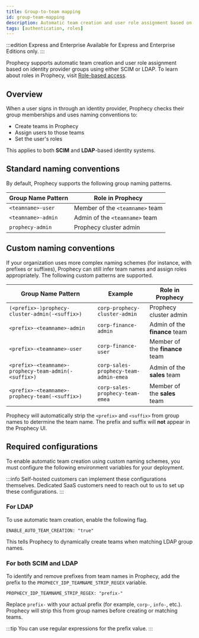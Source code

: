 ```yaml
---
title: Group-to-team mapping
id: group-team-mapping
description: Automatic team creation and user role assignment based on identity provider groups
tags: [authentication, roles]
---
```


:::edition Express and Enterprise
Available for Express and Enterprise Editions only.
:::

Prophecy supports automatic team creation and user role assignment based on identity provider groups using either SCIM or LDAP. To learn about roles in Prophecy, visit [Role-based access](/administration/rbac).

## Overview

When a user signs in through an identity provider, Prophecy checks their group memberships and uses naming conventions to:

- Create teams in Prophecy
- Assign users to those teams
- Set the user's roles

This applies to both **SCIM** and **LDAP**-based identity systems.

## Standard naming conventions

By default, Prophecy supports the following group naming patterns.

| Group Name Pattern | Role in Prophecy                |
| ------------------ | ------------------------------- |
| `<teamname>-user`  | Member of the `<teamname>` team |
| `<teamname>-admin` | Admin of the `<teamname>` team  |
| `prophecy-admin`   | Prophecy cluster admin          |

## Custom naming conventions

If your organization uses more complex naming schemes (for instance, with prefixes or suffixes), Prophecy can still infer team names and assign roles appropriately. The following custom patterns are supported.

| Group Name Pattern                                   | Example                               | Role in Prophecy               |
| ---------------------------------------------------- | ------------------------------------- | ------------------------------ |
| `(<prefix>-)prophecy-cluster-admin(-<suffix>)`       | `corp-prophecy-cluster-admin`         | Prophecy cluster admin         |
| `<prefix>-<teamname>-admin`                          | `corp-finance-admin`                  | Admin of the **finance** team  |
| `<prefix>-<teamname>-user`                           | `corp-finance-user`                   | Member of the **finance** team |
| `<prefix>-<teamname>-prophecy-team-admin(-<suffix>)` | `corp-sales-prophecy-team-admin-emea` | Admin of the **sales** team    |
| `<prefix>-<teamname>-prophecy-team(-<suffix>)`       | `corp-sales-prophecy-team-emea`       | Member of the **sales** team   |

Prophecy will automatically strip the `<prefix>` and `<suffix>` from group names to determine the team name. The prefix and suffix will **not** appear in the Prophecy UI.

## Required configurations

To enable automatic team creation using custom naming schemes, you must configure the following environment variables for your deployment.

:::info
Self-hosted customers can implement these configurations themselves. Dedicated SaaS customers need to reach out to us to set up these configurations.
:::

### For LDAP

To use automatic team creation, enable the following flag.

```
ENABLE_AUTO_TEAM_CREATION: "true"
```

This tells Prophecy to dynamically create teams when matching LDAP group names.

### For both SCIM and LDAP

To identify and remove prefixes from team names in Prophecy, add the prefix to the `PROPHECY_IDP_TEAMNAME_STRIP_REGEX` variable.

```
PROPHECY_IDP_TEAMNAME_STRIP_REGEX: "prefix-"
```

Replace `prefix-` with your actual prefix (for example, `corp-`, `info-`, etc.). Prophecy will strip this from group names before creating or matching teams.

:::tip
You can use regular expressions for the prefix value.
:::
